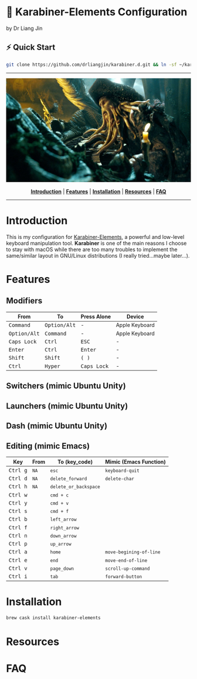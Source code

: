# :musical_keyboard: Karabiner-Elements Configuration
by Dr Liang Jin

## :zap: Quick Start
```bash
git clone https://github.com/drliangjin/karabiner.d.git && ln -sf ~/karabiner.d ~/.config/karabiner
```
- - -

<p align="center"><img src="/assets/images/davy_jones.jpg" alt="davy_jones"/></p>
<p align="center">
  <b><a href="#introduction">Introduction</a></b>
  |
  <b><a href="#features">Features</a></b>
  |
  <b><a href="#installation">Installation</a></b>
  |
  <b><a href="#resources">Resources</a></b>  
  |
  <b><a href="#features">FAQ</a></b>  
</p>

- - -

# Introduction

This is my configuration for [Karabiner-Elements](https://pqrs.org/osx/karabiner/), a powerful and low-level keyboard manipulation tool. **Karabiner** is one of the main reasons I choose to stay with macOS while there are too many troubles to implement the same/similar layout in GNU/Linux distributions (I really tried...maybe later...).

# Features

## Modifiers

| From                    | To                      | Press Alone                   | Device         |
|-------------------------|-------------------------|-------------------------------|----------------|
| <kbd> Command </kbd>    | <kbd> Option/Alt </kbd> | -                             | Apple Keyboard |
| <kbd> Option/Alt </kbd> | <kbd> Command </kbd>    | -                             | Apple Keyboard |
| <kbd> Caps Lock </kbd>  | <kbd> Ctrl </kbd>       | <kbd> ESC </kbd>              | -              |
| <kbd> Enter </kbd>      | <kbd> Ctrl </kbd>       | <kbd> Enter </kbd>            | -              |
| <kbd> Shift </kbd>      | <kbd> Shift </kbd>      | <kbd> ( </kbd> <kbd> ) </kbd> | -              |
| <kbd> Ctrl </kbd>       | <kbd> Hyper </kbd>      | <kbd> Caps Lock </kbd>        | -              |

## Switchers (mimic Ubuntu Unity)


## Launchers (mimic Ubuntu Unity)

## Dash (mimic Ubuntu Unity)

## Editing (mimic Emacs)

| Key                              | From | To (key_code)    | Mimic (Emacs Function)  |
|----------------------------------|--------|----------------|-----------------|
| <kbd> Ctrl </kbd> <kbd> g </kbd> | `NA`   | `esc`            | `keyboard-quit` |
| <kbd> Ctrl </kbd> <kbd> d </kbd> | `NA`   | `delete_forward` | `delete-char`   |
| <kbd> Ctrl </kbd> <kbd> h </kbd> | `NA`  | `delete_or_backspace`  |                 |
| <kbd> Ctrl </kbd> <kbd> w </kbd> |      | `cmd + c`               |                 |
| <kbd> Ctrl </kbd> <kbd> y </kbd> |      | `cmd + v`               |                 |
| <kbd> Ctrl </kbd> <kbd> s </kbd> |      | `cmd + f`               |                 |
| <kbd> Ctrl </kbd> <kbd> b </kbd> |      | `left_arrow`               |                 |
| <kbd> Ctrl </kbd> <kbd> f </kbd> |      | `right_arrow`               |                 |
| <kbd> Ctrl </kbd> <kbd> n </kbd> |      | `down_arrow`               |                 |
| <kbd> Ctrl </kbd> <kbd> p </kbd> |      | `up_arrow`               |                 |
| <kbd> Ctrl </kbd> <kbd> a </kbd> |      | `home`         |    `move-begining-of-line`             |
| <kbd> Ctrl </kbd> <kbd> e </kbd> |      | `end`            | `move-end-of-line`                |
| <kbd> Ctrl </kbd> <kbd> v </kbd> |      | `page_down`      | `scroll-up-command`                |
| <kbd> Ctrl </kbd> <kbd> i </kbd> |      | `tab`            | `forward-button`        |

# Installation
```bash
brew cask install karabiner-elements
```

# Resources

# FAQ
